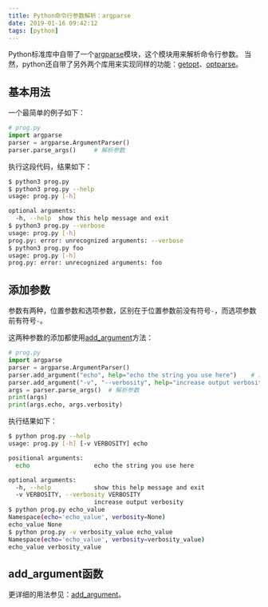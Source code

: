 ```yaml
---
title: Python命令行参数解析：argparse
date: 2019-01-16 09:42:12
tags: [python]
---
```


Python标准库中自带了一个[argparse][]模块，这个模块用来解析命令行参数。
当然，python还自带了另外两个库用来实现同样的功能：[getopt][]、[optparse][]。

## 基本用法

一个最简单的例子如下：

```python
# prog.py
import argparse
parser = argparse.ArgumentParser()
parser.parse_args()     # 解析参数
```

执行这段代码，结果如下：

```bash
$ python3 prog.py
$ python3 prog.py --help
usage: prog.py [-h]

optional arguments:
  -h, --help  show this help message and exit
$ python3 prog.py --verbose
usage: prog.py [-h]
prog.py: error: unrecognized arguments: --verbose
$ python3 prog.py foo
usage: prog.py [-h]
prog.py: error: unrecognized arguments: foo
```

<!--more-->

## 添加参数

参数有两种，位置参数和选项参数，区别在于位置参数前没有符号`-`，而选项参数前有符号`-`。

这两种参数的添加都使用[add_argument][]方法：

```python
# prog.py
import argparse
parser = argparse.ArgumentParser()
parser.add_argument("echo", help="echo the string you use here")    # 添加位置参数
parser.add_argument("-v", "--verbosity", help="increase output verbosity")  # 添加选项参数
args = parser.parse_args()  # 解析参数
print(args)
print(args.echo, args.verbosity)
```

执行结果如下：

```bash
$ python prog.py --help
usage: prog.py [-h] [-v VERBOSITY] echo

positional arguments:
  echo                  echo the string you use here

optional arguments:
  -h, --help            show this help message and exit
  -v VERBOSITY, --verbosity VERBOSITY
                        increase output verbosity
$ python prog.py echo_value
Namespace(echo='echo_value', verbosity=None)
echo_value None
$ python prog.py -v verbosity_value echo_value
Namespace(echo='echo_value', verbosity=verbosity_value)
echo_value verbosity_value
```

## add_argument函数

更详细的用法参见：[add_argument][]。

[argparse]: https://docs.python.org/3/library/argparse.html
[getopt]: https://docs.python.org/3/library/getopt.html
[optparse]: https://docs.python.org/3/library/optparse.html
[add_argument]: https://docs.python.org/3/library/argparse.html#the-add-argument-method
